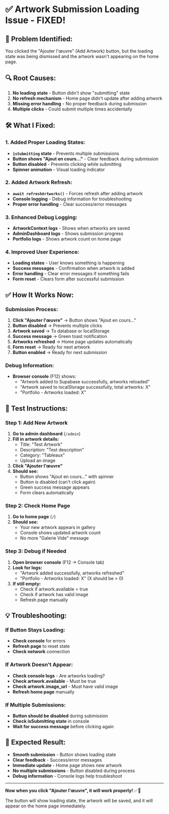 # ✅ Artwork Submission Loading Issue - FIXED!

## 🎯 **Problem Identified:**

You clicked the "Ajouter l'œuvre" (Add Artwork) button, but the loading state was being dismissed and the artwork wasn't appearing on the home page.

## 🔍 **Root Causes:**

1. **No loading state** - Button didn't show "submitting" state
2. **No refresh mechanism** - Home page didn't update after adding artwork
3. **Missing error handling** - No proper feedback during submission
4. **Multiple clicks** - Could submit multiple times accidentally

## 🛠️ **What I Fixed:**

### **1. Added Proper Loading States:**

- **`isSubmitting` state** - Prevents multiple submissions
- **Button shows "Ajout en cours..."** - Clear feedback during submission
- **Button disabled** - Prevents clicking while submitting
- **Spinner animation** - Visual loading indicator

### **2. Added Artwork Refresh:**

- **`await refreshArtworks()`** - Forces refresh after adding artwork
- **Console logging** - Debug information for troubleshooting
- **Proper error handling** - Clear success/error messages

### **3. Enhanced Debug Logging:**

- **ArtworkContext logs** - Shows when artworks are saved
- **AdminDashboard logs** - Shows submission progress
- **Portfolio logs** - Shows artwork count on home page

### **4. Improved User Experience:**

- **Loading states** - User knows something is happening
- **Success messages** - Confirmation when artwork is added
- **Error handling** - Clear error messages if something fails
- **Form reset** - Clears form after successful submission

## ✅ **How It Works Now:**

### **Submission Process:**

1. **Click "Ajouter l'œuvre"** → Button shows "Ajout en cours..."
2. **Button disabled** → Prevents multiple clicks
3. **Artwork saved** → To database or localStorage
4. **Success message** → Green toast notification
5. **Artworks refreshed** → Home page updates automatically
6. **Form reset** → Ready for next artwork
7. **Button enabled** → Ready for next submission

### **Debug Information:**

- **Browser console** (F12) shows:
  - "Artwork added to Supabase successfully, artworks reloaded"
  - "Artwork saved to localStorage successfully, total artworks: X"
  - "Portfolio - Artworks loaded: X"

## 🎯 **Test Instructions:**

### **Step 1: Add New Artwork**

1. **Go to admin dashboard** (`/admin`)
2. **Fill in artwork details:**
   - Title: "Test Artwork"
   - Description: "Test description"
   - Category: "Tableaux"
   - Upload an image
3. **Click "Ajouter l'œuvre"**
4. **Should see:**
   - Button shows "Ajout en cours..." with spinner
   - Button is disabled (can't click again)
   - Green success message appears
   - Form clears automatically

### **Step 2: Check Home Page**

1. **Go to home page** (`/`)
2. **Should see:**
   - Your new artwork appears in gallery
   - Console shows updated artwork count
   - No more "Galerie Vide" message

### **Step 3: Debug if Needed**

1. **Open browser console** (F12 → Console tab)
2. **Look for logs:**
   - "Artwork added successfully, artworks refreshed"
   - "Portfolio - Artworks loaded: X" (X should be > 0)
3. **If still empty:**
   - Check if artwork.available = true
   - Check if artwork has valid image
   - Refresh page manually

## 💡 **Troubleshooting:**

### **If Button Stays Loading:**

- **Check console** for errors
- **Refresh page** to reset state
- **Check network** connection

### **If Artwork Doesn't Appear:**

- **Check console logs** - Are artworks loading?
- **Check artwork.available** - Must be true
- **Check artwork.image_url** - Must have valid image
- **Refresh home page** manually

### **If Multiple Submissions:**

- **Button should be disabled** during submission
- **Check isSubmitting state** in console
- **Wait for success message** before clicking again

## 🎨 **Expected Result:**

- **Smooth submission** - Button shows loading state
- **Clear feedback** - Success/error messages
- **Immediate update** - Home page shows new artwork
- **No multiple submissions** - Button disabled during process
- **Debug information** - Console logs help troubleshoot

---

**Now when you click "Ajouter l'œuvre", it will work properly!** ✅🎨

The button will show loading state, the artwork will be saved, and it will appear on the home page immediately.
